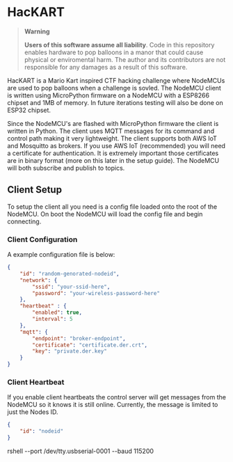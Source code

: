 # HacKART

> **Warning** 
>
>**Users of this software assume all liability**. Code in this repository enables hardware to pop balloons in a manor that could cause physical or enviromental harm. The author and its contributors are not responsible for any damages as a result of this software. 

HacKART is a Mario Kart inspired CTF hacking challenge where NodeMCUs are used to pop balloons when a challenge is sovled. The NodeMCU client is written using MicroPython firmware on a NodeMCU with a ESP8266 chipset and 1MB of memory. In future iterations testing will also be done on ESP32 chipset.

Since the NodeMCU's are flashed with MicroPython firmware the client is written in Python. The client uses MQTT messages for its command and control path making it very lightweight. The client supports both AWS IoT and Mosquitto as brokers. If you use AWS IoT (recommended) you will need a certificate for authentication. It is extremely important those certificates are in binary format (more on this later in the setup guide). The NodeMCU will both subscribe and publish to topics. 

## Client Setup

To setup the client all you need is a config file loaded onto the root of the NodeMCU. On boot the NodeMCU will load the config file and begin connecting.

### Client Configuration

A example configuration file is below:

```json
{
    "id": "random-genorated-nodeid",
    "network": {
        "ssid": "your-ssid-here",
        "password": "your-wireless-password-here"
    },
    "heartbeat" : {
        "enabled": true,
        "interval": 5
    },
    "mqtt": {
        "endpoint": "broker-endpoint",
        "certificate": "certificate.der.crt",
        "key": "private.der.key"
    }
}
```

### Client Heartbeat

If you enable client heartbeats the control server will get messages from the NodeMCU so it knows it is still online. Currently, the message is limited to just the Nodes ID.

```json
{
    "id": "nodeid"
}
```

rshell --port /dev/tty.usbserial-0001 --baud 115200